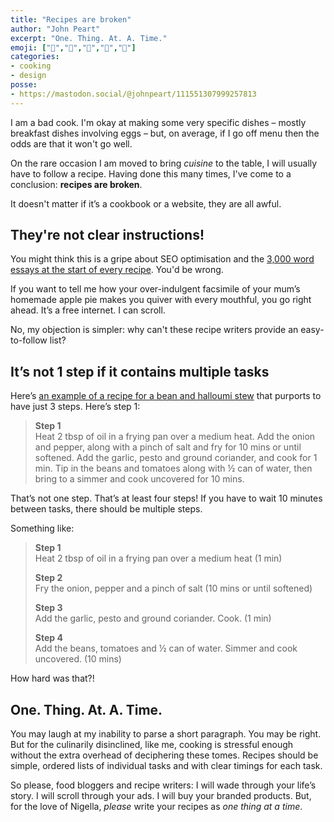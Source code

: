 ```yaml
---
title: "Recipes are broken"
author: "John Peart"
excerpt: "One. Thing. At. A. Time."
emoji: ["🍅","🥕","🥬","🧅","🌽"]
categories: 
- cooking
- design 
posse:
- https://mastodon.social/@johnpeart/111551307999257813
---
```


I am a bad cook. I'm okay at making some very specific dishes – mostly breakfast dishes involving eggs – but, on average, if I go off menu then the odds are that it won't go well. 

On the rare occasion I am moved to bring *cuisine* to the table, I will usually have to follow a recipe. Having done this many times, I've come to a conclusion: **recipes are broken**. 

It doesn't matter if it’s a cookbook or a website, they are all awful. 

## They're not clear instructions!

You might think this is a gripe about SEO optimisation and the [3,000 word essays at the start of every recipe](https://slate.com/technology/2017/12/why-does-every-online-recipe-begin-with-the-preface-to-a-personal-memoir.html). You'd be wrong.

If you want to tell me how your over-indulgent facsimile of your mum’s homemade apple pie makes you quiver with every mouthful, you go right ahead. It’s a free internet. I can scroll.

No, my objection is simpler: why can't these recipe writers provide an easy-to-follow list?

## It’s not 1 step if it contains multiple tasks

Here’s [an example of a recipe for a bean and halloumi stew](https://www.bbcgoodfood.com/recipes/bean-halloumi-stew) that purports to have just 3 steps. Here’s step 1:

> **Step 1** \
> Heat 2 tbsp of oil in a frying pan over a medium heat. Add the onion and pepper, along with a pinch of salt and fry for 10 mins or until softened. Add the garlic, pesto and ground coriander, and cook for 1 min. Tip in the beans and tomatoes along with ½ can of water, then bring to a simmer and cook uncovered for 10 mins.

That’s not one step. That’s at least four steps! If you have to wait 10 minutes between tasks, there should be multiple steps.

Something like:

> **Step 1** \
> Heat 2 tbsp of oil in a frying pan over a medium heat (1 min)
> 
> **Step 2** \
> Fry the onion, pepper and a pinch of salt (10 mins or until softened)
> 
> **Step 3** \
> Add the garlic, pesto and ground coriander. Cook. (1 min)
> 
> **Step 4** \
> Add the beans, tomatoes and ½ can of water. Simmer and cook uncovered. (10 mins)

How hard was that?!

## One. Thing. At. A. Time.

You may laugh at my inability to parse a short paragraph. You may be right. But for the culinarily disinclined, like me, cooking is stressful enough without the extra overhead of deciphering these tomes. Recipes should be simple, ordered lists of individual tasks and with clear timings for each task.

So please, food bloggers and recipe writers: I will wade through your life’s story. I will scroll through your ads. I will buy your branded products. But, for the love of Nigella, *please* write your recipes as *one thing at a time*.